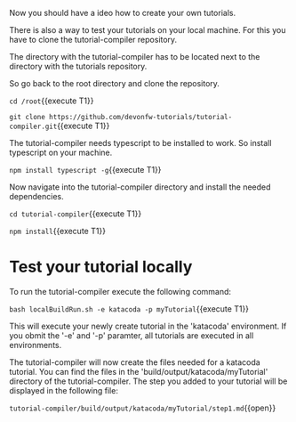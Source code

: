 Now you should have a ideo how to create your own tutorials.

There is also a way to test your tutorials on your local machine. For this you have to clone the tutorial-compiler repository.

The directory with the tutorial-compiler has to be located next to the directory with the tutorials repository.

So go back to the root directory and clone the repository.

`cd /root`{{execute T1}}

`git clone https://github.com/devonfw-tutorials/tutorial-compiler.git`{{execute T1}}

The tutorial-compiler needs typescript to be installed to work. So install typescript on your machine.

`npm install typescript -g`{{execute T1}}

Now navigate into the tutorial-compiler directory and install the needed dependencies.

`cd tutorial-compiler`{{execute T1}}

`npm install`{{execute T1}}


# Test your tutorial locally
To run the tutorial-compiler execute the following command:

`bash localBuildRun.sh -e katacoda -p myTutorial`{{execute T1}}

This will execute your newly create tutorial in the 'katacoda' environment. If you obmit the '-e' and '-p' paramter, all tutorials are executed in all environments.

The tutorial-compiler will now create the files needed for a katacoda tutorial. You can find the files in the 'build/output/katacoda/myTutorial' directory of the tutorial-compiler.
The step you added to your tutorial will be displayed in the following file:

`tutorial-compiler/build/output/katacoda/myTutorial/step1.md`{{open}}